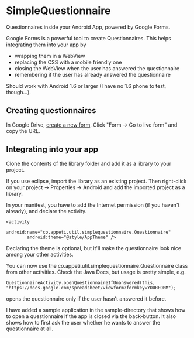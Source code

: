 SimpleQuestionnaire
===================

Questionnaires inside your Android App, powered by Google Forms.

Google Forms is a powerful tool to create Questionnaires. This helps integrating them into your app by
* wrapping them in a WebView
* replacing the CSS with a mobile friendly one
* closing the WebView when the user has answered the questionnaire
* remembering if the user has already answered the questionnaire

Should work with Android 1.6 or larger (I have no 1.6 phone to test, though...).

Creating questionnaires
-----------------------

In Google Drive, [create a new form](https://docs.google.com/spreadsheet/newform?usp=apps_start&hl=en). Click "Form -> Go to live form" and copy the URL.

Integrating into your app
-------------------------

Clone the contents of the library folder and add it as a library to your project.

If you use eclipse, import the library as an existing project. Then right-click on your project -> Properties -> Android and add the imported project as a library.

In your manifest, you have to add the Internet permission (if you haven't already), and declare the activity.

    <activity 
            android:name="co.appeti.util.simplequestionnaire.Questionnaire"
            android:theme="@style/AppTheme" />

Declaring the theme is optional, but it'll make the questionnaire look nice among your other activities.

You can now use the co.appeti.util.simplequestionnaire.Questionnaire class from other activities. Check the Java Docs, but usage is pretty simple, e.g.

    QuestionnaireActivity.openQuestionnaireIfUnanswered(this, "https://docs.google.com/spreadsheet/viewform?formkey=YOURFORM");

opens the questionnaire only if the user hasn't answered it before.

I have added a sample application in the sample-directory that shows how to open a questionnaire if the app is closed via the back-button. It also shows how to first ask the user whether he wants to answer the questionnaire at all.
